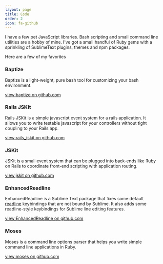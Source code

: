 ```yaml
---
layout: page
title: Code
order: 2
icon: fa-github
---
```


I have a few pet JavaScript libraries. Bash scripting and small command line utilities are a hobby of mine. I've got a small handful of Ruby gems with a sprinkling of SublimeText plugins, themes and npm packages.

Here are a few of my favorites

### Baptize

Baptize is a light-weight, pure bash tool for customizing your bash environment.

[<i class="fa fa-github"></i> view baptize on github.com](https://github.com/daytonn/baptize)

### Rails JSKit

Rails JSKit is a simple javascript event system for a rails application. It allows you to write testable javascript for your controllers without tight coupling to your Rails app.

[<i class="fa fa-github"></i> view rails_jskit on github.com](https://github.com/daytonn/rails_jskit)

### JSKit

JSKit is a small event system that can be plugged into back-ends like Ruby on Rails to coordinate front-end scripting with application routing.

[<i class="fa fa-github"></i> view jskit on github.com](https://github.com/daytonn/jskit)

### EnhancedReadline

EnhancedReadline is a Sublime Text package that fixes some default <a href="https://cnswww.cns.cwru.edu/php/chet/readline/rltop.html" target="_blank">readline</a> keybindings that are not bound by Sublime. It also adds some readline-style keybindings for Sublime line editing features.

[<i class="fa fa-github"></i> view EnhancedReadline on github.com](https://github.com/daytonn/EnhancedReadline)

### Moses

Moses is a command line options parser that helps you write simple command line applications in Ruby.

[<i class="fa fa-github"></i> view moses on github.com](https://github.com/daytonn/moses)
